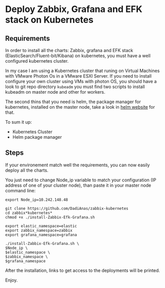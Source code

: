# Deploy Zabbix, Grafana and EFK stack on Kubernetes

## Requirements

In order to install all the charts: Zabbix, grafana and EFK stack (ElasticSearch/Fluent-bit/Kibana) on kubernetes, you must have a well configured kubernetes cluster.

In my case I am using a Kubernetes cluster that runing on Virtual Machines with VMware Photon Os in a VMware ESXI Server. If you need to install configure your own cluster using VMs with photon OS, you should have a look to git repo directory `kubeadm` you must find two scripts to install kubeadm on master node and other for workers.

The second thins that you need is helm, the package manager for kubernetes, installed on the master node, take a look in [helm website](https://helm.sh/docs/intro/install/) for that.

To sum it up:

- Kubernetes Cluster
- Helm package manager

## Steps

If your environement match well the requirements, you can now easily deploy all the charts.

You just need to change Node_ip variable to match your configuration (IP address of one of your cluster node), than paste it in your master node command line:

    export Node_ip=10.242.148.48

    git clone https://github.com/DadiAnas/zabbix-kubernetes
    cd zabbix*kubernetes*
    chmod +x ./install-Zabbix-Efk-Grafana.sh

    export elastic_namespace=elastic
    export zabbix_namespace=zabbix
    export grafana_namespace=grafana

    ./install-Zabbix-Efk-Grafana.sh \
    $Node_ip \
    $elastic_namespace \
    $zabbix_namespace \
    $grafana_namespace

After the installation, links to get access to the deployments will be printed.

Enjoy.
